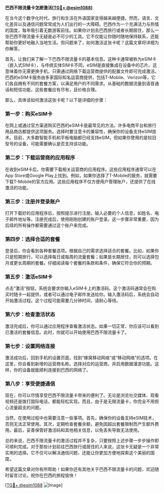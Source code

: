**巴西不限流量卡怎麽激活[[TG💪+ @esim1088](https://t.me/s/esim1088)]**

在当今这个数字化时代，旅行和生活在外语国家变得越来越便捷。然而，语言、文化差异以及通信问题常常成为人们出行的一大障碍。巴西作为一个充满活力与热情的国度，每年吸引着无数游客前往。如果你计划去巴西旅行或者长期居住，那么一张巴西不限流量卡无疑是必不可少的工具。它不仅能让你随时随地保持联系，还能帮助你更好地融入当地生活。但问题来了，如何激活这张卡呢？这篇文章将详细为你解答。

首先，让我们来了解一下巴西不限流量卡的基本信息。这种卡通常被称为eSIM卡（嵌入式SIM卡），与传统实体SIM卡不同，eSIM是直接集成在设备中的芯片。这意味着你无需更换手机，只需通过网络下载运营商提供的配置文件即可完成激活。巴西的eSIM卡服务由多家国际知名运营商提供，包括T-Mobile、Verizon等，它们各自拥有不同的套餐方案，以满足用户的不同需求。从基础的数据流量到语音通话和短信功能，这些套餐应有尽有，且价格合理。

那么，具体该如何激活这张卡呢？以下是详细的步骤：

### **第一步：购买eSIM卡**
在网上或通过官方渠道购买巴西的eSIM卡是最常见的方法。许多电商平台和旅行用品商店都提供这项服务。选择时要注意卡的兼容性，确保你的设备支持eSIM技术。目前，大多数智能手机和平板电脑都已经支持eSIM，但如果你使用的是较旧型号的设备，可能需要确认是否支持该功能。

### **第二步：下载运营商的应用程序**
在收到eSIM卡后，你需要下载相关运营商的应用程序。这些应用程序通常可以在App Store或Google Play上找到。例如，如果你选择了T-Mobile的服务，就需要下载T-Mobile的官方应用。这些应用程序不仅方便用户管理账户，还提供了在线激活的功能。

### **第三步：注册并登录账户**
打开下载好的应用程序后，按照提示进行注册。输入必要的个人信息，如姓名、电子邮件地址等。注册完成后，使用刚刚创建的账户登录。这一步骤非常重要，因为后续的所有操作都需要通过这个账户来完成。

### **第四步：选择合适的套餐**
登录后，你会看到各种套餐选项。根据自己的需求选择适合的套餐。比如，如果你只是短期旅行，可以选择每日或每周的流量套餐；如果是长期居住，则可以选择包月或更长周期的套餐。仔细阅读每个套餐的条款和条件，确保它符合你的预期。

### **第五步：激活eSIM卡**
点击“激活”按钮，系统会要求你输入eSIM卡上的激活码。这个激活码通常会在购买时随卡一起提供，或者可以通过电子邮件发送给你。输入激活码后，系统会自动开始激活过程。这个过程可能需要几分钟时间，请耐心等待。

### **第六步：检查激活状态**
激活完成后，你可以通过应用程序查看激活状态。如果一切正常，你应该可以看到已激活的套餐信息。此时，你就可以开始使用巴西不限流量卡了。

### **第七步：设置网络连接**
激活成功后，回到手机的设置页面，找到“蜂窝移动网络”或“移动网络”的选项。在这里，你会看到新增的运营商名称。选择对应的运营商，并启用数据漫游功能。这样，你的设备就能顺利连接到巴西的网络了。

### **第八步：享受便捷通信**
现在，你可以尽情享受巴西不限流量卡带来的便利了。无论是浏览社交媒体、观看视频还是拨打国际电话，都能轻松实现。而且，由于是无限流量卡，你完全不用担心流量超支的问题。

当然，在使用过程中也需要注意一些事项。首先，确保你的设备支持eSIM技术，否则无法正常使用。其次，定期检查套餐余额，避免因超出套餐限制而产生额外费用。最后，妥善保管好激活码和其他相关信息，以免丢失导致无法使用。

总的来说，巴西不限流量卡的激活过程并不复杂，只要按照上述步骤一步步操作即可顺利完成。对于那些计划前往巴西旅行或居住的人来说，这张卡无疑是一个非常实用的选择。它不仅可以解决通信问题，还能让你更加方便地探索这个美丽的国度。

希望这篇文章对你有所帮助！如果你还有其他关于巴西不限流量卡的问题，欢迎随时留言讨论。祝你在巴西的旅程愉快！

[[TG💪+ @esim1088](https://t.me/s/esim1088) ![Image](https://i.postimg.cc/4NQfJmqS/Snipaste-2025-05-13-00-14-12.png)]